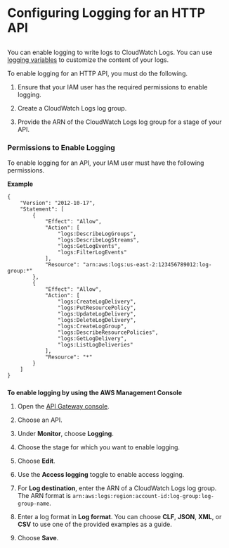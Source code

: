 # Configuring Logging for an HTTP API<a name="http-api-logging"></a>

## <a name="http-api-logging.intro"></a>

You can enable logging to write logs to CloudWatch Logs\. You can use [logging variables](http-api-logging-variables.md) to customize the content of your logs\.

To enable logging for an HTTP API, you must do the following\.

1. Ensure that your IAM user has the required permissions to enable logging\.

1. Create a CloudWatch Logs log group\.

1. Provide the ARN of the CloudWatch Logs log group for a stage of your API\.

### Permissions to Enable Logging<a name="http-api-logging.permissions"></a>

To enable logging for an API, your IAM user must have the following permissions\.

**Example**  

```
{
    "Version": "2012-10-17",
    "Statement": [
        {
            "Effect": "Allow",
            "Action": [
                "logs:DescribeLogGroups",
                "logs:DescribeLogStreams",
                "logs:GetLogEvents",
                "logs:FilterLogEvents"
            ],
            "Resource": "arn:aws:logs:us-east-2:123456789012:log-group:*"
        },
        {
            "Effect": "Allow",
            "Action": [
                "logs:CreateLogDelivery",
                "logs:PutResourcePolicy",
                "logs:UpdateLogDelivery",
                "logs:DeleteLogDelivery",
                "logs:CreateLogGroup",
                "logs:DescribeResourcePolicies",
                "logs:GetLogDelivery",
                "logs:ListLogDeliveries"
            ],
            "Resource": "*"
        }
    ]
}
```

### <a name="http-api-logging.console"></a>

**To enable logging by using the AWS Management Console**

1. Open the [API Gateway console](https://console.aws.amazon.com/apigateway)\.

1. Choose an API\.

1. Under **Monitor**, choose **Logging**\.

1. Choose the stage for which you want to enable logging\.

1. Choose **Edit**\.

1. Use the **Access logging** toggle to enable access logging\.

1. For **Log destination**, enter the ARN of a CloudWatch Logs log group\. The ARN format is `arn:aws:logs:region:account-id:log-group:log-group-name`\. 

1. Enter a log format in **Log format**\. You can choose **CLF**, **JSON**, **XML**, or **CSV** to use one of the provided examples as a guide\.

1. Choose **Save**\.